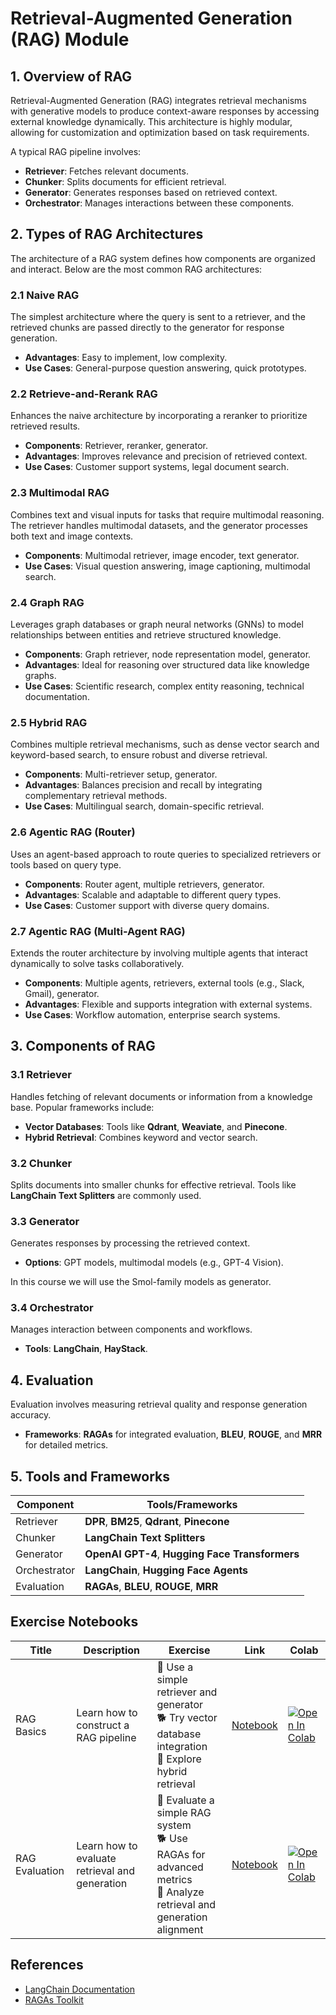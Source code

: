 # Retrieval-Augmented Generation (RAG) Module  

## 1. Overview of RAG  

Retrieval-Augmented Generation (RAG) integrates retrieval mechanisms with generative models to produce context-aware responses by accessing external knowledge dynamically. This architecture is highly modular, allowing for customization and optimization based on task requirements. 

A typical RAG pipeline involves:
- **Retriever**: Fetches relevant documents.
- **Chunker**: Splits documents for efficient retrieval.
- **Generator**: Generates responses based on retrieved context.
- **Orchestrator**: Manages interactions between these components.


## 2. Types of RAG Architectures  

The architecture of a RAG system defines how components are organized and interact. Below are the most common RAG architectures:

### 2.1 Naive RAG  
The simplest architecture where the query is sent to a retriever, and the retrieved chunks are passed directly to the generator for response generation.  
- **Advantages**: Easy to implement, low complexity.  
- **Use Cases**: General-purpose question answering, quick prototypes.  


### 2.2 Retrieve-and-Rerank RAG  
Enhances the naive architecture by incorporating a reranker to prioritize retrieved results.  
- **Components**: Retriever, reranker, generator.  
- **Advantages**: Improves relevance and precision of retrieved context.  
- **Use Cases**: Customer support systems, legal document search.  


### 2.3 Multimodal RAG  
Combines text and visual inputs for tasks that require multimodal reasoning. The retriever handles multimodal datasets, and the generator processes both text and image contexts.  
- **Components**: Multimodal retriever, image encoder, text generator.  
- **Use Cases**: Visual question answering, image captioning, multimodal search.  


### 2.4 Graph RAG  
Leverages graph databases or graph neural networks (GNNs) to model relationships between entities and retrieve structured knowledge.  
- **Components**: Graph retriever, node representation model, generator.  
- **Advantages**: Ideal for reasoning over structured data like knowledge graphs.  
- **Use Cases**: Scientific research, complex entity reasoning, technical documentation.  


### 2.5 Hybrid RAG  
Combines multiple retrieval mechanisms, such as dense vector search and keyword-based search, to ensure robust and diverse retrieval.  
- **Components**: Multi-retriever setup, generator.  
- **Advantages**: Balances precision and recall by integrating complementary retrieval methods.  
- **Use Cases**: Multilingual search, domain-specific retrieval.  


### 2.6 Agentic RAG (Router)  
Uses an agent-based approach to route queries to specialized retrievers or tools based on query type.  
- **Components**: Router agent, multiple retrievers, generator.  
- **Advantages**: Scalable and adaptable to different query types.  
- **Use Cases**: Customer support with diverse query domains.  


### 2.7 Agentic RAG (Multi-Agent RAG)  
Extends the router architecture by involving multiple agents that interact dynamically to solve tasks collaboratively.  
- **Components**: Multiple agents, retrievers, external tools (e.g., Slack, Gmail), generator.  
- **Advantages**: Flexible and supports integration with external systems.  
- **Use Cases**: Workflow automation, enterprise search systems.  


## 3. Components of RAG  

### 3.1 Retriever  
Handles fetching of relevant documents or information from a knowledge base. Popular frameworks include:
- **Vector Databases**: Tools like **Qdrant**, **Weaviate**, and **Pinecone**.
- **Hybrid Retrieval**: Combines keyword and vector search.


### 3.2 Chunker  
Splits documents into smaller chunks for effective retrieval. Tools like **LangChain Text Splitters** are commonly used.


### 3.3 Generator  
Generates responses by processing the retrieved context.  
- **Options**: GPT models, multimodal models (e.g., GPT-4 Vision).  

In this course we will use the Smol-family models as generator.

### 3.4 Orchestrator  
Manages interaction between components and workflows.  
- **Tools**: **LangChain**, **HayStack**.  


## 4. Evaluation  

Evaluation involves measuring retrieval quality and response generation accuracy.  
- **Frameworks**: **RAGAs** for integrated evaluation, **BLEU**, **ROUGE**, and **MRR** for detailed metrics.


## 5. Tools and Frameworks  

| Component       | Tools/Frameworks                      |
|------------------|---------------------------------------|
| Retriever        | **DPR**, **BM25**, **Qdrant**, **Pinecone** |
| Chunker          | **LangChain Text Splitters**          |
| Generator        | **OpenAI GPT-4**, **Hugging Face Transformers** |
| Orchestrator     | **LangChain**, **Hugging Face Agents** |
| Evaluation       | **RAGAs**, **BLEU**, **ROUGE**, **MRR** |


## Exercise Notebooks  

| Title         | Description | Exercise | Link | Colab |
|---------------|-------------|----------|------|-------|
| RAG Basics    | Learn how to construct a RAG pipeline | 🐢 Use a simple retriever and generator<br>🐕 Try vector database integration<br>🦁 Explore hybrid retrieval | [Notebook](./notebooks/rag_basics.ipynb) | <a target="_blank" href="https://colab.research.google.com/github/smol-course/rag_basics.ipynb"><img src="https://colab.research.google.com/assets/colab-badge.svg" alt="Open In Colab"/></a> |
| RAG Evaluation | Learn how to evaluate retrieval and generation | 🐢 Evaluate a simple RAG system<br>🐕 Use RAGAs for advanced metrics<br>🦁 Analyze retrieval and generation alignment | [Notebook](./notebooks/rag_evaluation.ipynb) | <a target="_blank" href="https://colab.research.google.com/github/smol-course/rag_evaluation.ipynb"><img src="https://colab.research.google.com/assets/colab-badge.svg" alt="Open In Colab"/></a> |


## References  

- [LangChain Documentation](https://docs.langchain.com)  
- [RAGAs Toolkit](https://github.com/ragas-toolkit)  
